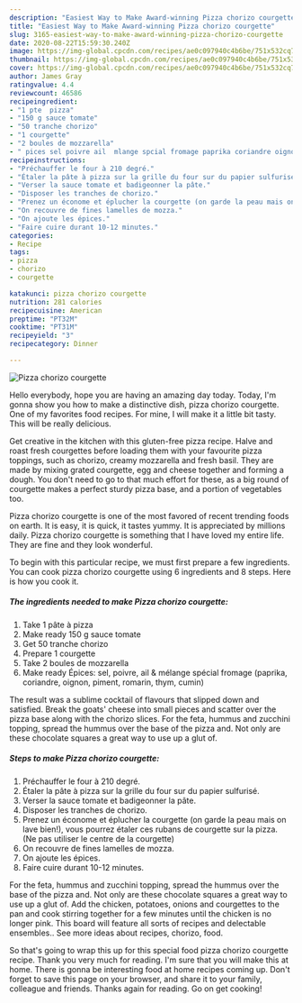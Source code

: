 ```yaml
---
description: "Easiest Way to Make Award-winning Pizza chorizo courgette"
title: "Easiest Way to Make Award-winning Pizza chorizo courgette"
slug: 3165-easiest-way-to-make-award-winning-pizza-chorizo-courgette
date: 2020-08-22T15:59:30.240Z
image: https://img-global.cpcdn.com/recipes/ae0c097940c4b6be/751x532cq70/pizza-chorizo-courgette-photo-principale-de-la-recette.jpg
thumbnail: https://img-global.cpcdn.com/recipes/ae0c097940c4b6be/751x532cq70/pizza-chorizo-courgette-photo-principale-de-la-recette.jpg
cover: https://img-global.cpcdn.com/recipes/ae0c097940c4b6be/751x532cq70/pizza-chorizo-courgette-photo-principale-de-la-recette.jpg
author: James Gray
ratingvalue: 4.4
reviewcount: 46586
recipeingredient:
- "1 pte  pizza"
- "150 g sauce tomate"
- "50 tranche chorizo"
- "1 courgette"
- "2 boules de mozzarella"
- " pices sel poivre ail  mlange spcial fromage paprika coriandre oignon piment romarin thym cumin"
recipeinstructions:
- "Préchauffer le four à 210 degré."
- "Étaler la pâte à pizza sur la grille du four sur du papier sulfurisé."
- "Verser la sauce tomate et badigeonner la pâte."
- "Disposer les tranches de chorizo."
- "Prenez un économe et éplucher la courgette (on garde la peau mais on lave bien!), vous pourrez étaler ces rubans de courgette sur la pizza. (Ne pas utiliser le centre de la courgette)"
- "On recouvre de fines lamelles de mozza."
- "On ajoute les épices."
- "Faire cuire durant 10-12 minutes."
categories:
- Recipe
tags:
- pizza
- chorizo
- courgette

katakunci: pizza chorizo courgette 
nutrition: 281 calories
recipecuisine: American
preptime: "PT32M"
cooktime: "PT31M"
recipeyield: "3"
recipecategory: Dinner

---
```



![Pizza chorizo courgette](https://img-global.cpcdn.com/recipes/ae0c097940c4b6be/751x532cq70/pizza-chorizo-courgette-photo-principale-de-la-recette.jpg)

Hello everybody, hope you are having an amazing day today. Today, I'm gonna show you how to make a distinctive dish, pizza chorizo courgette. One of my favorites food recipes. For mine, I will make it a little bit tasty. This will be really delicious.

Get creative in the kitchen with this gluten-free pizza recipe. Halve and roast fresh courgettes before loading them with your favourite pizza toppings, such as chorizo, creamy mozzarella and fresh basil. They are made by mixing grated courgette, egg and cheese together and forming a dough. You don&#39;t need to go to that much effort for these, as a big round of courgette makes a perfect sturdy pizza base, and a portion of vegetables too.

Pizza chorizo courgette is one of the most favored of recent trending foods on earth. It is easy, it is quick, it tastes yummy. It is appreciated by millions daily. Pizza chorizo courgette is something that I have loved my entire life. They are fine and they look wonderful.


To begin with this particular recipe, we must first prepare a few ingredients. You can cook pizza chorizo courgette using 6 ingredients and 8 steps. Here is how you cook it.

<!--inarticleads1-->

##### The ingredients needed to make Pizza chorizo courgette:

1. Take 1 pâte à pizza
1. Make ready 150 g sauce tomate
1. Get 50 tranche chorizo
1. Prepare 1 courgette
1. Take 2 boules de mozzarella
1. Make ready  Épices: sel, poivre, ail &amp; mélange spécial fromage (paprika, coriandre, oignon, piment, romarin, thym, cumin)


The result was a sublime cocktail of flavours that slipped down and satisfied. Break the goats&#39; cheese into small pieces and scatter over the pizza base along with the chorizo slices. For the feta, hummus and zucchini topping, spread the hummus over the base of the pizza and. Not only are these chocolate squares a great way to use up a glut of. 

<!--inarticleads2-->

##### Steps to make Pizza chorizo courgette:

1. Préchauffer le four à 210 degré.
1. Étaler la pâte à pizza sur la grille du four sur du papier sulfurisé.
1. Verser la sauce tomate et badigeonner la pâte.
1. Disposer les tranches de chorizo.
1. Prenez un économe et éplucher la courgette (on garde la peau mais on lave bien!), vous pourrez étaler ces rubans de courgette sur la pizza. (Ne pas utiliser le centre de la courgette)
1. On recouvre de fines lamelles de mozza.
1. On ajoute les épices.
1. Faire cuire durant 10-12 minutes.


For the feta, hummus and zucchini topping, spread the hummus over the base of the pizza and. Not only are these chocolate squares a great way to use up a glut of. Add the chicken, potatoes, onions and courgettes to the pan and cook stirring together for a few minutes until the chicken is no longer pink. This board will feature all sorts of recipes and delectable ensembles.. See more ideas about recipes, chorizo, food. 

So that's going to wrap this up for this special food pizza chorizo courgette recipe. Thank you very much for reading. I'm sure that you will make this at home. There is gonna be interesting food at home recipes coming up. Don't forget to save this page on your browser, and share it to your family, colleague and friends. Thanks again for reading. Go on get cooking!
